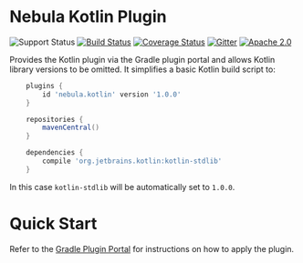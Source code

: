 # Nebula Kotlin Plugin

![Support Status](https://img.shields.io/badge/nebula-supported-brightgreen.svg)
[![Build Status](https://travis-ci.org/nebula-plugins/nebula-kotlin-plugin.svg?branch=master)](https://travis-ci.org/nebula-plugins/nebula-kotlin-plugin)
[![Coverage Status](https://coveralls.io/repos/nebula-plugins/nebula-kotlin-plugin/badge.svg?branch=master&service=github)](https://coveralls.io/github/nebula-plugins/nebula-kotlin-plugin?branch=master)
[![Gitter](https://badges.gitter.im/Join%20Chat.svg)](https://gitter.im/nebula-plugins/nebula-kotlin-plugin?utm_source=badgeutm_medium=badgeutm_campaign=pr-badge)
[![Apache 2.0](https://img.shields.io/github/license/nebula-plugins/nebula-kotlin-plugin.svg)](http://www.apache.org/licenses/LICENSE-2.0)

Provides the Kotlin plugin via the Gradle plugin portal and allows Kotlin library versions to be omitted. It simplifies a basic Kotlin build script to:

```groovy
    plugins {
        id 'nebula.kotlin' version '1.0.0'
    } 

    repositories {
        mavenCentral()
    }

    dependencies {
        compile 'org.jetbrains.kotlin:kotlin-stdlib'
    }
```

In this case `kotlin-stdlib` will be automatically set to `1.0.0`.

# Quick Start

Refer to the [Gradle Plugin Portal](https://plugins.gradle.org/plugin/nebula.kotlin) for instructions on how to apply the plugin.
